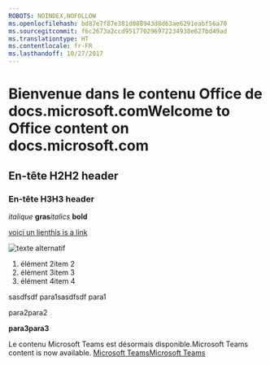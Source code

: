 ```yaml
---
ROBOTS: NOINDEX,NOFOLLOW
ms.openlocfilehash: bd87e7f87e381d088943d8d63ae6291eabf56a70
ms.sourcegitcommit: f6c2673a2ccd951770296972234938e627bd49ad
ms.translationtype: HT
ms.contentlocale: fr-FR
ms.lasthandoff: 10/27/2017
---
```

# <a name="welcome-to-office-content-on-docsmicrosoftcom"></a><span data-ttu-id="368ff-101">Bienvenue dans le contenu Office de docs.microsoft.com</span><span class="sxs-lookup"><span data-stu-id="368ff-101">Welcome to Office content on docs.microsoft.com</span></span>
## <a name="h2-header"></a><span data-ttu-id="368ff-102">En-tête H2</span><span class="sxs-lookup"><span data-stu-id="368ff-102">H2 header</span></span>
### <a name="h3-header"></a><span data-ttu-id="368ff-103">En-tête H3</span><span class="sxs-lookup"><span data-stu-id="368ff-103">H3 header</span></span>

<span data-ttu-id="368ff-104">*italique*
**gras**</span><span class="sxs-lookup"><span data-stu-id="368ff-104">*italics*
**bold**</span></span>

[<span data-ttu-id="368ff-105">voici un lien</span><span class="sxs-lookup"><span data-stu-id="368ff-105">this is a link</span></span>](Office-365-groups.md)

![texte alternatif](media/Overview-Microsoft-Teams-image1.png)

1. <span data-ttu-id="368ff-107">élément 2</span><span class="sxs-lookup"><span data-stu-id="368ff-107">item 2</span></span>
2. <span data-ttu-id="368ff-108">élément 3</span><span class="sxs-lookup"><span data-stu-id="368ff-108">item 3</span></span>
3. <span data-ttu-id="368ff-109">élément 4</span><span class="sxs-lookup"><span data-stu-id="368ff-109">item 4</span></span>





<span data-ttu-id="368ff-110">sasdfsdf para1</span><span class="sxs-lookup"><span data-stu-id="368ff-110">sasdfsdf para1</span></span>

<span data-ttu-id="368ff-111">para2</span><span class="sxs-lookup"><span data-stu-id="368ff-111">para2</span></span>

<span data-ttu-id="368ff-112">**para3**</span><span class="sxs-lookup"><span data-stu-id="368ff-112">**para3**</span></span>




<span data-ttu-id="368ff-113">Le contenu Microsoft Teams est désormais disponible.</span><span class="sxs-lookup"><span data-stu-id="368ff-113">Microsoft Teams content is now available.</span></span>
[<span data-ttu-id="368ff-114">Microsoft Teams</span><span class="sxs-lookup"><span data-stu-id="368ff-114">Microsoft Teams</span></span>](https://docs.microsoft.com/MicrosoftTeams)